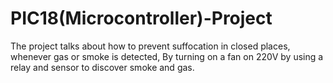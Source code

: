 # PIC18(Microcontroller)-Project
The project talks about how to prevent suffocation in closed places, whenever gas or smoke is detected, By turning on a fan on 220V by using a relay and sensor to discover smoke and gas.
